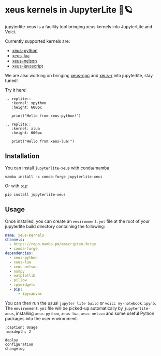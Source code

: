 # xeus kernels in JupyterLite 🚀🪐

jupyterlite-xeus is a facility tool bringing xeus kernels into JupyterLite and Voici.

Currently supported kernels are:

- [xeus-python](https://github.com/jupyter-xeus/xeus-python)
- [xeus-lua](https://github.com/jupyter-xeus/xeus-lua)
- [xeus-nelson](https://github.com/jupyter-xeus/xeus-nelson)
- [xeus-javascript](https://github.com/jupyter-xeus/xeus-javascript)

We are also working on bringing [xeus-cpp](https://github.com/compiler-research/xeus-cpp) and [xeus-r](https://github.com/jupyter-xeus/xeus-r) into jupyterlite, stay tuned!

Try it here!

```{eval-rst}
.. replite::
   :kernel: xpython
   :height: 600px

   print("Hello from xeus-python!")
```

```{eval-rst}
.. replite::
   :kernel: xlua
   :height: 600px

   print("Hello from xeus-lua!")
```

## Installation

You can install `jupyterlite-xeus` with conda/mamba

```
mamba install -c conda-forge jupyterlite-xeus
```

Or with `pip`:

```
pip install jupyterlite-xeus
```

## Usage

Once installed, you can create an `environment.yml` file at the root of your jupyterlite build directory containing the following:

```yml
name: xeus-kernels
channels:
  - https://repo.mamba.pm/emscripten-forge
  - conda-forge
dependencies:
  - xeus-python
  - xeus-lua
  - xeus-nelson
  - numpy
  - matplotlib
  - pillow
  - ipywidgets
  - pip:
      - ipycanvas
```

You can then run the usual `jupyter lite build` or `voici my-notebook.ipynb`. The `environment.yml` file will be picked-up automatically by `jupyterlite-xeus`, installing `xeus-python`, `xeus-lua`, `xeus-nelson` and some useful Python packages into the user environment.

```{toctree}
:caption: Usage
:maxdepth: 2

deploy
configuration
changelog
```
